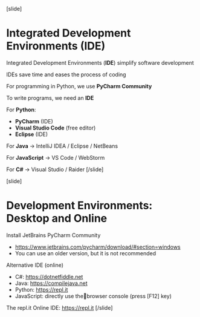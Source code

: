 [slide]
# Integrated Development Environments (IDE)
Integrated Development Environments (**IDE**) simplify software development

IDEs save time and eases the process of coding

For programming in Python, we use **PyCharm Community**

To write programs, we need an **IDE**

For **Python**:

* **PyCharm** (IDE)
* **Visual Studio Code** (free editor)
* **Eclipse** (IDE)

For **Java** -> IntelliJ IDEA / Eclipse / NetBeans

For **JavaScript** -> VS Code / WebStorm

For **C#** -> Visual Studio / Raider
[/slide]

[slide]
# Development Environments: Desktop and Online

Install JetBrains PyCharm Community

* https://www.jetbrains.com/pycharm/download/#section=windows
* You can use an older version, but it is not recommended

Alternative IDE (online)

* C#: https://dotnetfiddle.net
* Java: https://compilejava.net 
* Python: https://repl.it
* JavaScript: directly use thebrowser console (press \[F12\] key)

The repl.it Online IDE: https://repl.it
[/slide]